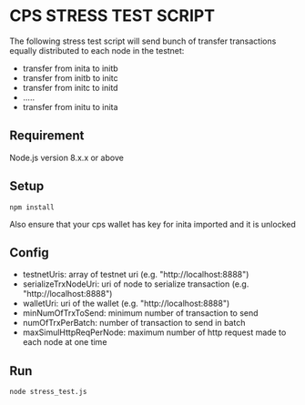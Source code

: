 # CPS STRESS TEST SCRIPT


The following stress test script will send bunch of transfer transactions equally distributed to each node in the testnet:
 - transfer from inita to initb
 - transfer from initb to initc
 - transfer from initc to initd
 - .....
 - transfer from initu to inita


## Requirement
Node.js version 8.x.x or above

## Setup
```
npm install
```
Also ensure that your cps wallet has key for inita imported and it is unlocked

## Config
- testnetUris: array of testnet uri (e.g. "http://localhost:8888")
- serializeTrxNodeUri: uri of node to serialize transaction (e.g. "http://localhost:8888")
- walletUri: uri of the wallet (e.g. "http://localhost:8888")
- minNumOfTrxToSend: minimum number of transaction to send
- numOfTrxPerBatch: number of transaction to send in batch
- maxSimulHttpReqPerNode: maximum number of http request made to each node at one time

## Run
```
node stress_test.js
```